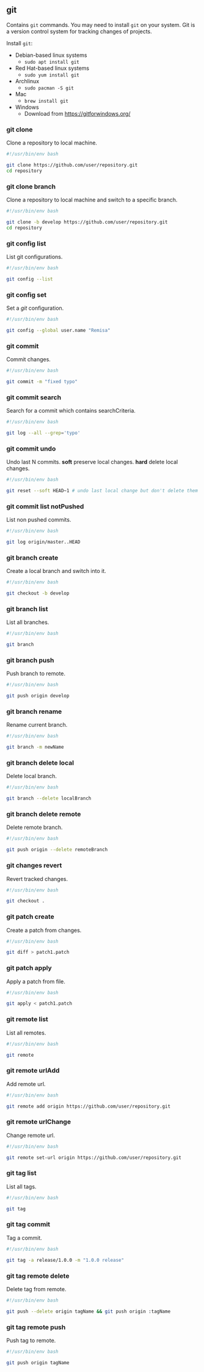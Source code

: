 ## git

Contains `git` commands. You may need to install `git` on your system. Git is a version control system for tracking changes of projects.

Install `git`:

- Debian-based linux systems
  - `sudo apt install git`
- Red Hat-based linux systems
  - `sudo yum install git`
- Archlinux
  - `sudo pacman -S git`
- Mac
  - `brew install git`
- Windows
  - Download from <https://gitforwindows.org/>

### git clone

Clone a repository to local machine.

```bash
#!/usr/bin/env bash

git clone https://github.com/user/repository.git
cd repository
```

### git clone branch

Clone a repository to local machine and switch to a specific branch.

```bash
#!/usr/bin/env bash

git clone -b develop https://github.com/user/repository.git
cd repository
```

### git config list

List git configurations.

```bash
#!/usr/bin/env bash

git config --list
```

### git config set

Set a *git* configuration.

```bash
#!/usr/bin/env bash

git config --global user.name "Remisa"
```

### git commit

Commit changes.

```bash
#!/usr/bin/env bash

git commit -m "fixed typo"
```

### git commit search

Search for a commit which contains searchCriteria.

```bash
#!/usr/bin/env bash

git log --all --grep='typo'
```

### git commit undo

Undo last N commits. **soft** preserve local changes. **hard** delete local changes.

```bash
#!/usr/bin/env bash

git reset --soft HEAD~1 # undo last local change but don't delete them
```

### git commit list notPushed

List non pushed commits.

```bash
#!/usr/bin/env bash

git log origin/master..HEAD
```

### git branch create

Create a local branch and switch into it.

```bash
#!/usr/bin/env bash

git checkout -b develop
```

### git branch list

List all branches.

```bash
#!/usr/bin/env bash

git branch
```

### git branch push

Push branch to remote.

```bash
#!/usr/bin/env bash

git push origin develop
```

### git branch rename

Rename current branch.

```bash
#!/usr/bin/env bash

git branch -m newName
```

### git branch delete local

Delete local branch.

```bash
#!/usr/bin/env bash

git branch --delete localBranch
```

### git branch delete remote

Delete remote branch.

```bash
#!/usr/bin/env bash

git push origin --delete remoteBranch
```

### git changes revert

Revert tracked changes.

```bash
#!/usr/bin/env bash

git checkout .
```

### git patch create

Create a patch from changes.

```bash
#!/usr/bin/env bash

git diff > patch1.patch
```

### git patch apply

Apply a patch from file.

```bash
#!/usr/bin/env bash

git apply < patch1.patch
```

### git remote list

List all remotes.

```bash
#!/usr/bin/env bash

git remote
```

### git remote urlAdd

Add remote url.

```bash
#!/usr/bin/env bash

git remote add origin https://github.com/user/repository.git
```

### git remote urlChange

Change remote url.

```bash
#!/usr/bin/env bash

git remote set-url origin https://github.com/user/repository.git
```

### git tag list

List all tags.

```bash
#!/usr/bin/env bash

git tag
```

### git tag commit

Tag a commit.

```bash
#!/usr/bin/env bash

git tag -a release/1.0.0 -m "1.0.0 release"
```

### git tag remote delete

Delete tag from remote.

```bash
#!/usr/bin/env bash

git push --delete origin tagName && git push origin :tagName
```

### git tag remote push

Push tag to remote.

```bash
#!/usr/bin/env bash

git push origin tagName
```
